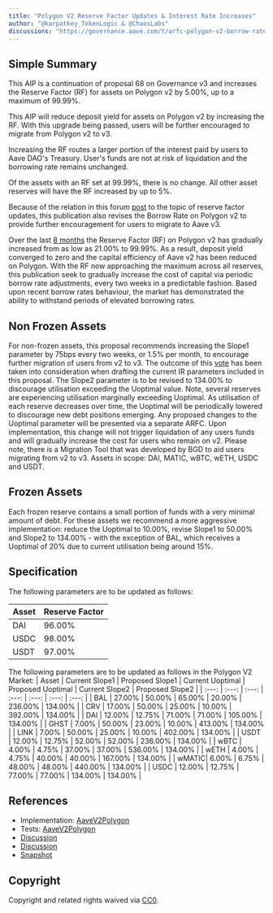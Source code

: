 ```yaml
---
title: "Polygon V2 Reserve Factor Updates & Interest Rate Increases"
author: "@karpatkey_TokenLogic & @ChaosLabs"
discussions: "https://governance.aave.com/t/arfc-polygon-v2-borrow-rate-adjustments/1725"
---
```


## Simple Summary

This AIP is a continuation of proposal 68 on Governance v3 and increases the Reserve Factor (RF) for assets on Polygon v2 by 5.00%, up to a maximum of 99.99%.

This AIP will reduce deposit yield for assets on Polygon v2 by increasing the RF. With this upgrade being passed, users will be further encouraged to migrate from Polygon v2 to v3.

Increasing the RF routes a larger portion of the interest paid by users to Aave DAO's Treasury. User's funds are not at risk of liquidation and the borrowing rate remains unchanged.

Of the assets with an RF set at 99.99%, there is no change. All other asset reserves will have the RF increased by up to 5%.

Because of the relation in this forum [post](https://governance.aave.com/t/arfc-polygon-v2-borrow-rate-adjustments/17252) to the topic of reserve factor updates, this publication also revises the Borrow Rate on Polygon v2 to provide further encouragement for users to migrate to Aave v3.

Over the last [8 months](https://governance-v2.aave.com/governance/proposal/284/) the Reserve Factor (RF) on Polygon v2 has gradually increased from as low as 21.00% to 99.99%. As a result, deposit yield converged to zero and the capital efficiency of Aave v2 has been reduced on Polygon.
With the RF now approaching the maximum across all reserves, this publication seek to gradually increase the cost of capital via periodic borrow rate adjustments, every two weeks in a predictable fashion.
Based upon recent borrow rates behaviour, the market has demonstrated the ability to withstand periods of elevated borrowing rates.

## Non Frozen Assets

For non-frozen assets, this proposal recommends increasing the Slope1 parameter by 75bps every two weeks, or 1.5% per month, to encourage further migration of users from v2 to v3. The outcome of this [vote](https://snapshot.org/#/aave.eth/proposal/0xe2dd228640c3cad93f5418c40c4b5743b3c6c85aa0aae9eee53cbdbca2ed5c2d) has been taken into consideration when drafting the current IR parameters included in this proposal.
The Slope2 parameter is to be revised to 134.00% to discourage utilisation exceeding the Uoptimal value. Note, several reserves are experiencing utilisation marginally exceeding Uoptimal.
As utilisation of each reserve decreases over time, the Uoptimal will be periodically lowered to discourage new debt positions emerging. Any proposed changes to the Uoptimal parameter will be presented via a separate ARFC.
Upon implementation, this change will not trigger liquidation of any users funds and will gradually increase the cost for users who remain on v2. Please note, there is a Migration Tool that was developed by BGD to aid users migrating from v2 to v3.
Assets in scope: DAI, MATIC, wBTC, wETH, USDC and USDT.

## Frozen Assets

Each frozen reserve contains a small portion of funds with a very minimal amount of debt. For these assets we recommend a more aggressive implementation: reduce the Uoptimal to 10.00%, revise Slope1 to 50.00% and Slope2 to 134.00% - with the exception of BAL, which receives a Uoptimal of 20% due to current utilisation being around 15%.

## Specification

The following parameters are to be updated as follows:

| Asset | Reserve Factor |
| ----- | -------------- |
| DAI   | 96.00%         |
| USDC  | 98.00%         |
| USDT  | 97.00%         |

The following parameters are to be updated as follows in the Polygon V2 Market:
| Asset | Current Slope1 | Proposed Slope1 | Current Uoptimal | Proposed Uoptimal | Current Slope2 | Proposed Slope2 |
| :---: | :---: | :---: | :---: | :---: | :---: | :---: |
| BAL | 27.00% | 50.00% | 65.00% | 20.00% | 236.00% | 134.00% |
| CRV | 17.00% | 50.00% | 25.00% | 10.00% | 392.00% | 134.00% |
| DAI | 12.00% | 12.75% | 71.00% | 71.00% | 105.00% | 134.00% |
| GHST | 7.00% | 50.00% | 23.00% | 10.00% | 413.00% | 134.00% |
| LINK | 7.00% | 50.00% | 25.00% | 10.00% | 402.00% | 134.00% |
| USDT | 12.00% | 12.75% | 52.00% | 52.00% | 236.00% | 134.00% |
| wBTC | 4.00% | 4.75% | 37.00% | 37.00% | 536.00% | 134.00% |
| wETH | 4.00% | 4.75% | 40.00% | 40.00% | 167.00% | 134.00% |
| wMATIC| 6.00% | 6.75% | 48.00% | 48.00% | 440.00% | 134.00% |
| USDC | 12.00% | 12.75% | 77.00% | 77.00% | 134.00% | 134.00% |

## References

- Implementation: [AaveV2Polygon](https://github.com/bgd-labs/aave-proposals-v3/blob/main/src/20240412_AaveV2Polygon_ReserveFactorAndBorrowRateUpdates/AaveV2Polygon_ReserveFactorAndBorrowRateUpdates_20240412.sol)
- Tests: [AaveV2Polygon](https://github.com/bgd-labs/aave-proposals-v3/blob/main/src/20240412_AaveV2Polygon_ReserveFactorAndBorrowRateUpdates/AaveV2Polygon_ReserveFactorAndBorrowRateUpdates_20240412.t.sol)
- [Discussion](https://governance.aave.com/t/arfc-reserve-factor-updates-polygon-aave-v2/13937/22)
- [Discussion](https://governance.aave.com/t/arfc-polygon-v2-borrow-rate-adjustments/17252)
- [Snapshot](https://snapshot.org/#/aave.eth/proposal/0x95643085ee16eb0eaa4110a9f0ea8223009f9521e596e1a958303705a5001363)

## Copyright

Copyright and related rights waived via [CC0](https://creativecommons.org/publicdomain/zero/1.0/).
